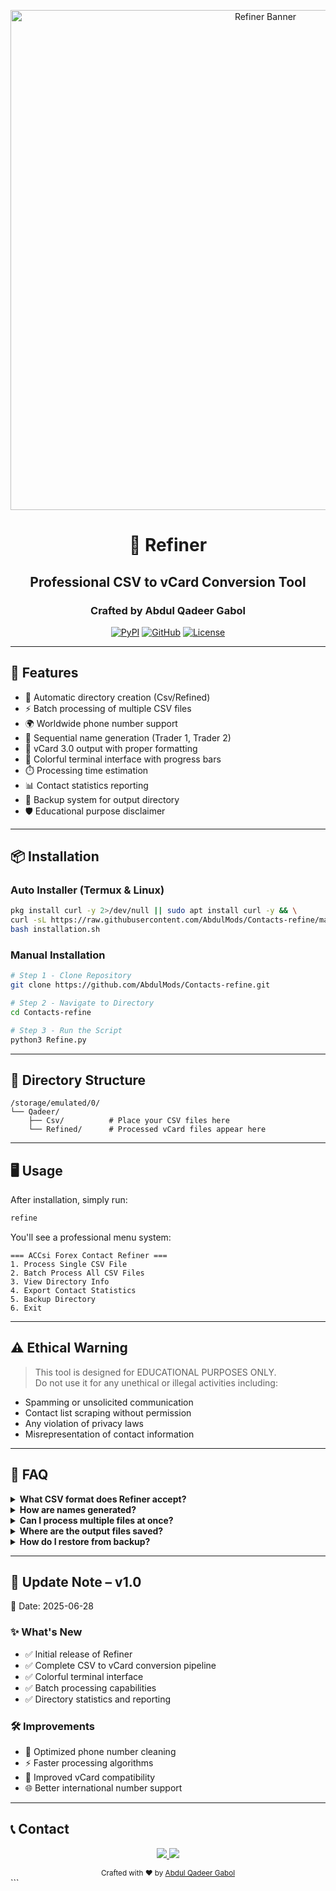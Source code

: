 <p align="center">
  <img src="https://raw.githubusercontent.com/AbdulMods/Contacts-refine/main/assets/refiner_banner.gif" width="800" alt="Refiner Banner">
</p>

<h1 align="center">🔧 Refiner</h1>
<h2 align="center">Professional CSV to vCard Conversion Tool</h2>
<h3 align="center">Crafted by Abdul Qadeer Gabol</h3>

<div align="center">
  
[![PyPI](https://img.shields.io/badge/Python-3.8%2B-red?style=for-the-badge&logo=python)](https://python.org)
[![GitHub](https://img.shields.io/badge/Version-1.0.0-black?style=for-the-badge&logo=github)](https://github.com/AbdulMods/Contacts-refine/releases)
[![License](https://img.shields.io/badge/License-MIT-red?style=for-the-badge)](LICENSE)

</div>

---

## 🚀 Features
- 📁 Automatic directory creation (Csv/Refined)
- ⚡ Batch processing of multiple CSV files
- 🌍 Worldwide phone number support
- 🔄 Sequential name generation (Trader 1, Trader 2)
- 📱 vCard 3.0 output with proper formatting
- 🎨 Colorful terminal interface with progress bars
- ⏱️ Processing time estimation
- 📊 Contact statistics reporting
- 💾 Backup system for output directory
- 🛡️ Educational purpose disclaimer

---

## 📦 Installation

### Auto Installer (Termux & Linux)
```bash
pkg install curl -y 2>/dev/null || sudo apt install curl -y && \
curl -sL https://raw.githubusercontent.com/AbdulMods/Contacts-refine/main/installation.sh -o installation.sh && \
bash installation.sh
```
### Manual Installation
```bash
# Step 1 - Clone Repository
git clone https://github.com/AbdulMods/Contacts-refine.git

# Step 2 - Navigate to Directory
cd Contacts-refine

# Step 3 - Run the Script
python3 Refine.py
```

---

## 📂 Directory Structure
```
/storage/emulated/0/
└── Qadeer/
    ├── Csv/          # Place your CSV files here
    └── Refined/      # Processed vCard files appear here
```

---

## 🖥️ Usage
After installation, simply run:
```bash
refine
```

You'll see a professional menu system:
```
=== ACCsi Forex Contact Refiner ===
1. Process Single CSV File
2. Batch Process All CSV Files
3. View Directory Info
4. Export Contact Statistics
5. Backup Directory
6. Exit
```

---

## ⚠️ Ethical Warning

> This tool is designed for EDUCATIONAL PURPOSES ONLY.  
> Do not use it for any unethical or illegal activities including:

- Spamming or unsolicited communication
- Contact list scraping without permission
- Any violation of privacy laws
- Misrepresentation of contact information

---

## 🧠 FAQ

<details>
  <summary><strong>What CSV format does Refiner accept?</strong></summary>
  Refiner processes CSV files with phone numbers in the first column. Example:
  <pre>+92 341 2022526,#account management,,Qadeer Forex</pre>
</details>

<details>
  <summary><strong>How are names generated?</strong></summary>
  Names are generated sequentially based on your input (e.g., "Trader 1", "Trader 2"). 
  The tool automatically skips existing numbers.
</details>

<details>
  <summary><strong>Can I process multiple files at once?</strong></summary>
  Yes! Use the "Batch Process All CSV Files" option to process all CSV files in the Csv directory.
</details>

<details>
  <summary><strong>Where are the output files saved?</strong></summary>
  Processed vCard files are saved in /storage/emulated/0/Qadeer/Refined/
</details>

<details>
  <summary><strong>How do I restore from backup?</strong></summary>
  Use the "Backup Directory" option to create backups. Restore by copying files from the backup directory.
</details>

---

## 🔄 Update Note – v1.0

📅 Date: 2025-06-28

### ✨ What's New
- ✅ Initial release of Refiner
- ✅ Complete CSV to vCard conversion pipeline
- ✅ Colorful terminal interface
- ✅ Batch processing capabilities
- ✅ Directory statistics and reporting

### 🛠️ Improvements
- 🧹 Optimized phone number cleaning
- ⚡ Faster processing algorithms
- 📱 Improved vCard compatibility
- 🌐 Better international number support

---

## 📞 Contact

<p align="center">
  <a href="https://t.me/TradeWithQadeer">
    <img src="https://img.shields.io/badge/Telegram-@TradeWithQadeer-blue?style=for-the-badge&logo=telegram">
  </a>
  <a href="mailto:aqbaloch6201@gmail.com">
    <img src="https://img.shields.io/badge/Email-Contact-red?style=for-the-badge&logo=gmail">
  </a>
</p>

<div align="center">
  <sub>Crafted with ❤️ by <a href="https://t.me/TradeWithQadeer">Abdul Qadeer Gabol</a></sub>
</div>
```
